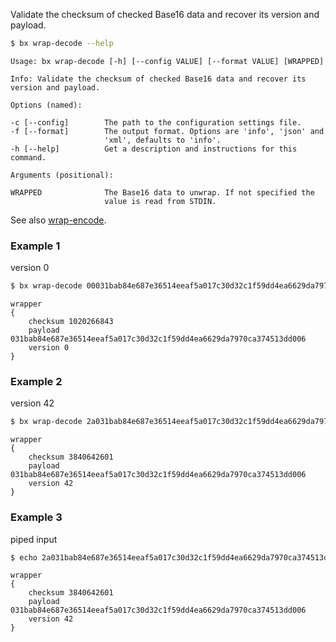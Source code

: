 Validate the checksum of checked Base16 data and recover its version and payload.
```sh
$ bx wrap-decode --help
```
```
Usage: bx wrap-decode [-h] [--config VALUE] [--format VALUE] [WRAPPED]   

Info: Validate the checksum of checked Base16 data and recover its       
version and payload.                                                     

Options (named):

-c [--config]        The path to the configuration settings file.        
-f [--format]        The output format. Options are 'info', 'json' and   
                     'xml', defaults to 'info'.                          
-h [--help]          Get a description and instructions for this command.

Arguments (positional):

WRAPPED              The Base16 data to unwrap. If not specified the     
                     value is read from STDIN.
```
See also [wrap-encode](bx-wrap-encode).
### Example 1
version 0
```sh
$ bx wrap-decode 00031bab84e687e36514eeaf5a017c30d32c1f59dd4ea6629da7970ca374513dd0065b09d03c
```
```
wrapper
{
    checksum 1020266843
    payload 031bab84e687e36514eeaf5a017c30d32c1f59dd4ea6629da7970ca374513dd006
    version 0
}
```
### Example 2
version 42
```sh
$ bx wrap-decode 2a031bab84e687e36514eeaf5a017c30d32c1f59dd4ea6629da7970ca374513dd006298eebe4
```
```
wrapper
{
    checksum 3840642601
    payload 031bab84e687e36514eeaf5a017c30d32c1f59dd4ea6629da7970ca374513dd006
    version 42
}
```
### Example 3
piped input
```sh
$ echo 2a031bab84e687e36514eeaf5a017c30d32c1f59dd4ea6629da7970ca374513dd006298eebe4 | bx wrap-decode
```
```
wrapper
{
    checksum 3840642601
    payload 031bab84e687e36514eeaf5a017c30d32c1f59dd4ea6629da7970ca374513dd006
    version 42
}
```